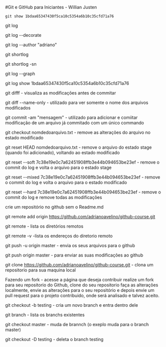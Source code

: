 #Git e GitHub para Iniciantes - Willian Justen

`git show 1bdaa65347430f5ca10c5354a6b10c35cfd71a76`

git log

git log --decorate

git log --author "adriano"

git shortlog

git shortlog -sn

git log --graph

git log show 1bdaa65347430f5ca10c5354a6b10c35cfd71a76

git difff - visualiza as modificações antes de commitar

git diff --name-only - utilizado para ver somente o nome dos arquivos modificados

git commit -am "mensagem" - utilizado para adicionar e comiitar modificação de um arquivo já commitado com um único commando

git checkout nomdedoarquivo.txt - remove as alterações do arquivo no estado modificado

git reset HEAD nomdedoarquivo.txt - remove o arquivo do estado stage (quando foi adicionado), voltando ao estado modificado

git reset --soft 7c38e19e0c7a62451908ffb3e44b094653be23ef - remove o commit do log e volta o arquivo para o estado stage

git reset --mixed 7c38e19e0c7a62451908ffb3e44b094653be23ef - remove o commit do log e volta o arquivo para o estado modificado

git reset --hard 7c38e19e0c7a62451908ffb3e44b094653be23ef - remove o commit do log e remove todas as modificações

crie um repositório no github sem o Readme.md

git remote add origin https://github.com/adrianoavelino/github-course.git

git remote - lista os diretórios remotos

git remote -v -lista os endereços do diretorio remoto

git push -u origin master - envia os seus arquivos para o github

git push origin master - para enviar as suas modificações ao github

git clone https://github.com/adrianoavelino/github-course.git - clona um repositorio para sua maquina local

Fazendo um fork - acesse a página que deseja contribuir realize um fork para seu repositorio do Github, clone do seu repositorio faça as alterações localmente, envie as alterações para o seu repositório e depois envie um pull request para o projeto contribuido, onde será analisado e talvez aceito.

git checkout -b testing - cria um novo branch e entra dentro dele

git branch - lista os branchs existentes

git checkout master - muda de brannch (o exeplo muda para o branch master)

git checkout -D testing - deleta o branch testing










